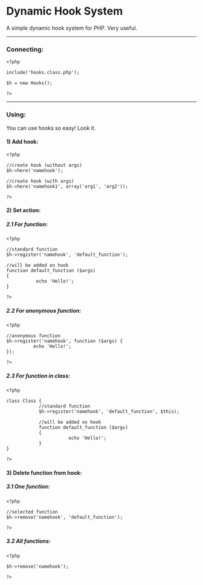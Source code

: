 # Dynamic Hook System
A simple dynamic hook system for PHP. Very useful.

------------
### Connecting:
```
<?php

include('hooks.class.php');

$h = new Hooks();

?>
```

------------
### Using:
You can use hooks so easy! Look it.
#### 1) Add hook:

```
<?php

//create hook (without args)
$h->here('namehook');

//create hook (with args)
$h->here('namehook1', array('arg1', 'arg2'));

?>
```
#### 2) Set action:

##### 2.1 For function:
```
<?php

//standard function
$h->register('namehook', 'default_function');

//will be added on hook
function default_function ($args)
{
           echo 'Hello!';
}

?>
```

##### 2.2 For anonymous function:

```
<?php

//anonymous function
$h->register('namehook', function ($args) {
          echo 'Hello!';
});

?>
```

##### 2.3 For function in class:

```
<?php

class Class {
			//standard function
			$h->register('namehook', 'default_function', $this);

			//will be added on hook
			function default_function ($args)
			{
					   echo 'Hello!';
			}
}

?>
```

#### 3) Delete function from hook:

##### 3.1 One function:
```
<?php

//selected function
$h->remove('namehook', 'default_function');

?>
```

##### 3.2 All functions:
```
<?php

$h->remove('namehook');

?>
```
